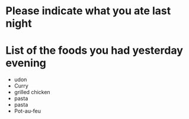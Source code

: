 # Please indicate what you ate last night

# List of the foods you had yesterday evening
- udon
- Curry
- grilled chicken
- pasta
- pasta
- Pot-au-feu
